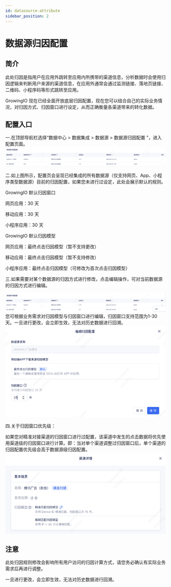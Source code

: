 ```yaml
---
id: datasource-attribute
sidebar_position: 2
---
```

# 数据源归因配置

## 简介

此处归因是指用户在应用外跳转至应用内所携带的渠道信息，分析数据时会使用归因逻辑来判断用户来源的渠道信息，在应用外通常会通过监测链接、落地页链接、二维码、小程序码等形式跳转至应用。

GrowingIO 现在已经全面开放底层归因配置，现在您可以结合自己的实际业务情况，对归因方式、归因窗口进行设定，从而正确衡量各渠道带来的转化数据。


## 配置入口


一.在顶部导航栏选择“数据中心 > 数据集成 > 数据源 > 数据源归因配置 ”，进入配置页面。
![图 2](/img/%E6%95%B0%E6%8D%AE%E6%BA%90%E5%BD%92%E5%9B%A0%E9%85%8D%E7%BD%AE%E9%A6%96%E9%A1%B5_datasource-attribute.png)  


二.如上图所示，配置页会呈现已经集成的所有数据源（仅支持网页、App、小程序类型数据源）目前的归因配置，如果您未进行过设定，此处会展示默认的规则。


GrowingIO 默认归因窗口

网页应用：30 天

移动应用：30 天

小程序应用：30 天

GrowingIO 默认归因模型

网页应用：最终点击归因模型（暂不支持更改）

移动应用：最终点击归因模型（暂不支持修改）

小程序应用：最终点击归因模型（可修改为首次点击归因模型）


三.如果需要对某个数据源的归因方式进行修改，点击编辑操作，可对当前数据源的归因方式进行编辑。

![图 3](/img/%E7%BC%96%E8%BE%91%E6%95%B0%E6%8D%AE%E6%BA%90%E5%BD%92%E5%9B%A0%E9%85%8D%E7%BD%AE_datasource-attribute.png)  
您可根据业务需求对归因模型与归因窗口进行编辑，归因窗口支持范围为1-30天。一旦进行更改，会立即生效，无法对历史数据进行回溯。
![图 4](/img/%E6%95%B0%E6%8D%AE%E6%BA%90%E5%BD%92%E5%9B%A0%E9%85%8D%E7%BD%AE%E7%BC%96%E8%BE%91%E5%BC%B9%E7%AA%97_datasource-attribute.png)  

四.关于归因窗口优先级： 

如果您对精准对接渠道的归因窗口进行过配置，该渠道中发生的点击数据将优先使用渠道级的归因窗口进行计算。即：当对单个渠道调整过归因窗口后，单个渠道的归因配置优先级会高于数据源级归因配置。
![图 5](/img/%E7%B2%BE%E5%87%86%E6%B8%A0%E9%81%93%E5%BD%92%E5%9B%A0%E9%85%8D%E7%BD%AE_datasource-attribute.png)  

## 注意

此处归因规则修改会影响所有用户访问的归因计算方式，请您务必确认有实际业务需求后再进行调整。

一旦进行更改，会立即生效，无法对历史数据进行回溯。
